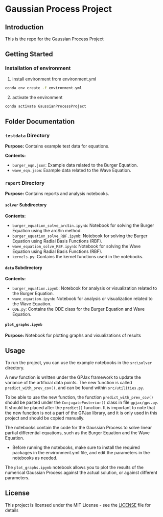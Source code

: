 # Gaussian Process Project

## Introduction
This is the repo for the Gaussian Process Project

## Getting Started

### Installation of environment
1. install environment from environment.yml
```bash
conda env create -f environment.yml
```

2. activate the environment
```bash
conda activate GaussianProcessProject
```

## Folder Documentation

### `testdata` Directory

**Purpose:**
Contains example test data for equations.

**Contents:**
- `burger_eqn.json`: Example data related to the Burger Equation.
- `wave_eqn.json`: Example data related to the Wave Equation.

### `report` Directory

**Purpose:**
Contains reports and analysis notebooks.

#### `solver` Subdirectory

**Contents:**
- `burger_equation_solve_arcSin.ipynb`: Notebook for solving the Burger Equation using the arcSin method.
- `burger_equation_solve_RBF.ipynb`: Notebook for solving the Burger Equation using Radial Basis Functions (RBF).
- `wave_equation_solve_RBF.ipynb`: Notebook for solving the Wave Equation using Radial Basis Functions (RBF).
- `kernels.py`: Contains the kernel functions used in the notebooks.

#### `data` Subdirectory

**Contents:**
- `burger_equation.ipynb`: Notebook for analysis or visualization related to the Burger Equation.
- `wave_equation.ipynb`: Notebook for analysis or visualization related to the Wave Equation.
- `ODE.py`: Contains the ODE class for the Burger Equation and Wave Equation.

#### `plot_graphs.ipynb`

**Purpose:**
Notebook for plotting graphs and visualizations of results


## Usage
To run the project, you can use the example notebooks in the `src\solver` directory.

A new function is written under the GPJax framework to update the variance of the artificial data points. The new function is called `predict_with_prev_cov()`, and can be found within `src/utilities.py`.

To be able to use the new function, the function `predict_with_prev_cov()` should be pasted under the `ConjugatePosterior()` class in file `gpjax/gps.py`. It should be placed after the `predict()` function. It is important to note that the new function is not a part of the GPJax library, and it is only used in this project and should be copied manually.

The notebooks contain the code for the Gaussian Process to solve linear partial differential equations, such as the Burger Equation and the Wave Equation.
- Before running the notebooks, make sure to install the required packages in the environment.yml file, and edit the parameters in the notebooks as needed.

The `plot_graphs.ipynb` notebook allows you to plot the results of the numerical Gaussian Process against the actual solution, or against different parameters.

## License
This project is licensed under the MIT License - see the [LICENSE](LICENSE.md) file for details


